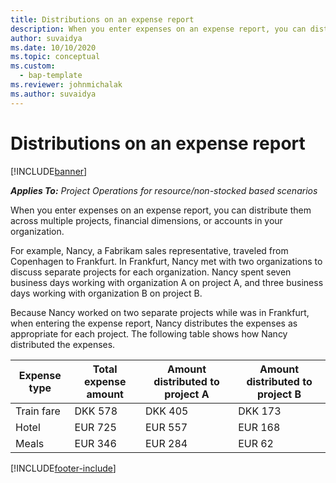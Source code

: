 ```yaml
---
title: Distributions on an expense report
description: When you enter expenses on an expense report, you can distribute them across multiple projects, legal entities, or accounts in your organization.
author: suvaidya
ms.date: 10/10/2020
ms.topic: conceptual
ms.custom: 
  - bap-template
ms.reviewer: johnmichalak
ms.author: suvaidya
---
```


# Distributions on an expense report

[!INCLUDE[banner](../includes/banner.md)]

_**Applies To:** Project Operations for resource/non-stocked based scenarios_

When you enter expenses on an expense report, you can distribute them across multiple projects, financial dimensions, or accounts in your organization.

For example, Nancy, a Fabrikam sales representative, traveled from Copenhagen to Frankfurt. In Frankfurt, Nancy met with two organizations to discuss separate projects for each organization. Nancy spent seven business days working with organization A on project A, and three business days working with organization B on project B.

Because Nancy worked on two separate projects while was in Frankfurt, when entering the expense report, Nancy distributes the expenses as appropriate for each project. The following table shows how Nancy distributed the expenses.

| Expense type | Total expense amount | Amount distributed to project A | Amount distributed to project B |
|--------------|----------------------|---------------------------------|---------------------------------|
| Train fare   | DKK 578              | DKK 405                         | DKK 173                         |
| Hotel        | EUR 725              | EUR 557                         | EUR 168                         |
| Meals        | EUR 346              | EUR 284                         | EUR 62                          |


[!INCLUDE[footer-include](../includes/footer-banner.md)]
